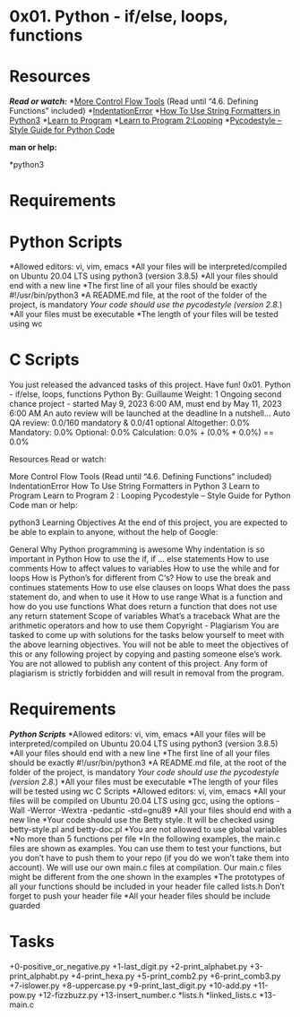 # 0x01. Python - if/else, loops, functions

# Resources
***Read or watch:***
*[More Control Flow Tools](https://docs.python.org/3/tutorial/controlflow.html) (Read until “4.6. Defining Functions” included)
*[IndentationError](https://youtu.be/1QXOd2ZQs-Q)
*[How To Use String Formatters in Python3](https://www.digitalocean.com/community/tutorials/how-to-use-string-formatters-in-python-3)
*[Learn to Program](https://youtube.com/playlist?list=PLGLfVvz_LVvTn3cK5e6LjhgGiSeVlIRwt)
*[Learn to Program 2:Looping](https://youtu.be/swQEbZ6ez1I)
*[Pycodestyle – Style Guide for Python Code](https://pypi.org/project/pycodestyle/)

**man or help:**

*python3

# Requirements

# Python Scripts

*Allowed editors: vi, vim, emacs
*All your files will be interpreted/compiled on Ubuntu 20.04 LTS using python3 (version 3.8.5)
*All your files should end with a new line
*The first line of all your files should be exactly #!/usr/bin/python3
*A README.md file, at the root of the folder of the project, is mandatory
*Your code should use the pycodestyle (version 2.8.*)
*All your files must be executable
*The length of your files will be tested using wc

# C Scripts


You just released the advanced tasks of this project. Have fun!
0x01. Python - if/else, loops, functions
Python
 By: Guillaume
 Weight: 1
 Ongoing second chance project - started May 9, 2023 6:00 AM, must end by May 11, 2023 6:00 AM
 An auto review will be launched at the deadline
In a nutshell…
Auto QA review: 0.0/160 mandatory & 0.0/41 optional
Altogether:  0.0%
Mandatory: 0.0%
Optional: 0.0%
Calculation:  0.0% + (0.0% * 0.0%)  == 0.0%


Resources
Read or watch:

More Control Flow Tools (Read until “4.6. Defining Functions” included)
IndentationError
How To Use String Formatters in Python 3
Learn to Program
Learn to Program 2 : Looping
Pycodestyle – Style Guide for Python Code
man or help:

python3
Learning Objectives
At the end of this project, you are expected to be able to explain to anyone, without the help of Google:

General
Why Python programming is awesome
Why indentation is so important in Python
How to use the if, if ... else statements
How to use comments
How to affect values to variables
How to use the while and for loops
How is Python’s for different from C‘s?
How to use the break and continues statements
How to use else clauses on loops
What does the pass statement do, and when to use it
How to use range
What is a function and how do you use functions
What does return a function that does not use any return statement
Scope of variables
What’s a traceback
What are the arithmetic operators and how to use them
Copyright - Plagiarism
You are tasked to come up with solutions for the tasks below yourself to meet with the above learning objectives.
You will not be able to meet the objectives of this or any following project by copying and pasting someone else’s work.
You are not allowed to publish any content of this project.
Any form of plagiarism is strictly forbidden and will result in removal from the program.
# Requirements
***Python Scripts***
*Allowed editors: vi, vim, emacs
*All your files will be interpreted/compiled on Ubuntu 20.04 LTS using python3 (version 3.8.5)
*All your files should end with a new line
*The first line of all your files should be exactly #!/usr/bin/python3
*A README.md file, at the root of the folder of the project, is mandatory
*Your code should use the pycodestyle (version 2.8.*)
*All your files must be executable
*The length of your files will be tested using wc
C Scripts
*Allowed editors: vi, vim, emacs
*All your files will be compiled on Ubuntu 20.04 LTS using gcc, using the options -Wall -Werror -Wextra -pedantic -std=gnu89
*All your files should end with a new line
*Your code should use the Betty style. It will be checked using betty-style.pl and betty-doc.pl
*You are not allowed to use global variables
*No more than 5 functions per file
*In the following examples, the main.c files are shown as examples. You can use them to test your functions, but you don’t have to push them to your repo (if you do we won’t take them into account). We will use our own main.c files at compilation. Our main.c files might be different from the one shown in the examples
*The prototypes of all your functions should be included in your header file called lists.h
Don’t forget to push your header file
*All your header files should be include guarded

# Tasks

+0-positive_or_negative.py
+1-last_digit.py
+2-print_alphabet.py
+3-print_alphabt.py
+4-print_hexa.py
+5-print_comb2.py
+6-print_comb3.py
+7-islower.py
+8-uppercase.py
+9-print_last_digit.py
+10-add.py
+11-pow.py
+12-fizzbuzz.py
+13-insert_number.c
  *lists.h
  *linked_lists.c
  *13-main.c




